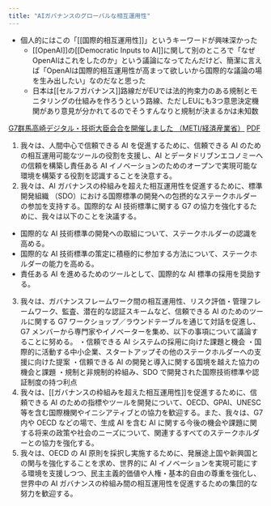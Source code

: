 ```yaml
---
title: "AIガバナンスのグローバルな相互運用性"
---
```



- 個人的にはこの「[[国際的相互運用性]]」というキーワードが興味深かった
    - [[OpenAI]]の[[Democratic Inputs to AI]]に関して別のところで「なぜOpenAIはこれをしたのか」という議論になってたんだけど、簡潔に言えば「OpenAIは国際的相互運用性が高まって欲しいから国際的な議論の場を生み出したい」なのだなと思った
    - 日本は[[セルフガバナンス]]路線だがEUでは法的拘束力のある規制とモニタリングの仕組みを作ろうという路線、ただしEUにも3つ意思決定機関があり意見が分かれてるのでそうすんなりと規制が決まるかは未知数


[G7群馬高崎デジタル・技術大臣会合を開催しました （METI/経済産業省）](https://www.meti.go.jp/press/2023/04/20230430001/20230430001.html)
[PDF](https://www.meti.go.jp/press/2023/04/20230430001/20230430001-ANNEX5_jp.pdf)
1. 我々は、人間中心で信頼できる AI を促進するために、信頼できる AI のための相互運用可能なツールの役割を支援し、AI とデータドリブンエコノミーへの信頼を構築し責任ある AI イノベーションのためのオープンで実現可能な環境を構築する役割を認識することを決意する。
2. 我々は、AI ガバナンスの枠組みを超えた相互運用性を促進するために、標準開発組織 （SDO）における国際標準の開発への包摂的なステークホルダーの参加を支持する。国際的な AI 技術標準に関する G7 の協力を強化するために、我々は以下のことを決議する。
- 国際的な AI 技術標準の開発への取組について、ステークホルダーの認識を高める。
- 国際的な AI 技術標準の策定に積極的に参加する方法について、ステークホルダーの能力を高める。
- 責任ある AI を進めるためのツールとして、国際的な AI 標準の採用を奨励する。
3. 我々は、ガバナンスフレームワーク間の相互運用性、リスク評価・管理フレームワーク、監査、潜在的な認証スキームなど、信頼できる AI のためのツールに関する G7 ワークショップ／ラウンドテーブルを通じて対話を促進し、G7 メンバーから専門家やイノベーターを集め、以下の事項について議論することに努める。
・信頼できる AI システムの採用に向けた課題と機会
・国際的に活動する中小企業、スタートアップその他のステークホルダーへの支援に向けた提案
・信頼できる AI の開発と導入に関する国境を越えた協力の機会と課題
・規制と非規制的枠組み、SDO で開発された国際技術標準や認証制度の持つ利点
4. 我々は、[[ガバナンスの枠組みを超えた相互運用性]]を促進するために、信頼できる AI のための指標やツールを開発について、OECD、GPAI、UNESC 等を含む国際機関やイニシアティブとの協力を歓迎する。また、我々は、G7 内や OECD などの場で、生成 AI を含む AI に関する今後の機会や課題に関する将来の政策や社会のニーズについて、関連するすべてのステークホルダーとの協力を強化する。
5. 我々は、OECD の AI 原則を採択し実施するために、発展途上国や新興国との関与を強化することを求め、世界的に AI イノベーションを実現可能にする環境を支援しつつ、民主主義的価値や人権・基本的自由の尊重を強化し、世界中の AI ガバナンスの枠組み間の相互運用性を促進するための集団的な努力を歓迎する。